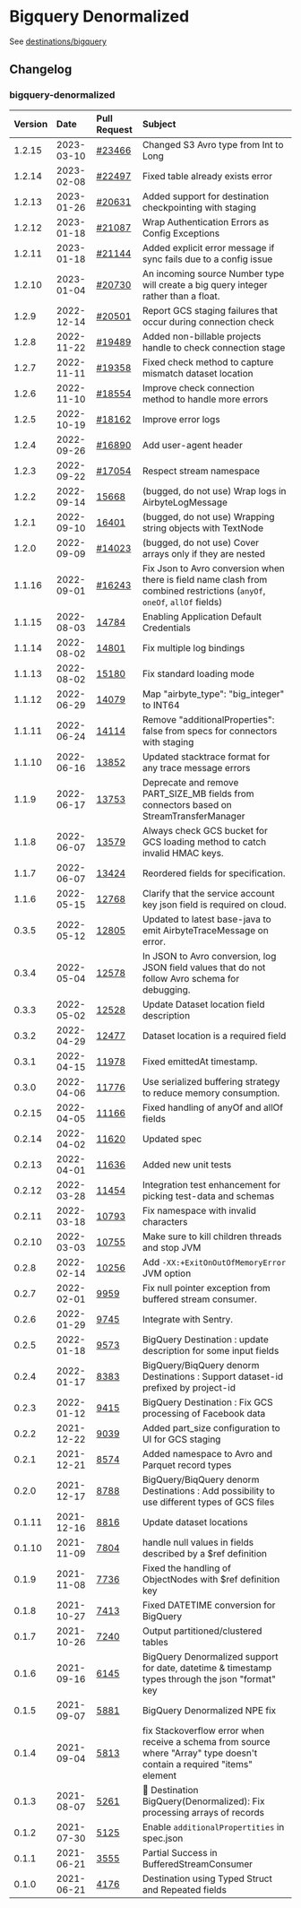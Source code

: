 # Bigquery Denormalized

See [destinations/bigquery](https://docs.airbyte.com/integrations/destinations/bigquery)

## Changelog

### bigquery-denormalized

| Version | Date       | Pull Request                                              | Subject                                                                                                                  |
|:--------|:-----------|:----------------------------------------------------------|:-------------------------------------------------------------------------------------------------------------------------|
| 1.2.15  | 2023-03-10 | [#23466](https://github.com/airbytehq/airbyte/pull/23466) | Changed S3 Avro type from Int to Long                                                                                   |
| 1.2.14  | 2023-02-08 | [#22497](https://github.com/airbytehq/airbyte/pull/22497) | Fixed table already exists error                                                                                         |
| 1.2.13  | 2023-01-26 | [#20631](https://github.com/airbytehq/airbyte/pull/20631) | Added support for destination checkpointing with staging                                                                 |
| 1.2.12  | 2023-01-18 | [#21087](https://github.com/airbytehq/airbyte/pull/21087) | Wrap Authentication Errors as Config Exceptions                                                                          |
| 1.2.11  | 2023-01-18 | [#21144](https://github.com/airbytehq/airbyte/pull/21144) | Added explicit error message if sync fails due to a config issue                                                         |
| 1.2.10  | 2023-01-04 | [#20730](https://github.com/airbytehq/airbyte/pull/20730) | An incoming source Number type will create a big query integer rather than a float.                                      |
| 1.2.9   | 2022-12-14 | [#20501](https://github.com/airbytehq/airbyte/pull/20501) | Report GCS staging failures that occur during connection check                                                           |
| 1.2.8   | 2022-11-22 | [#19489](https://github.com/airbytehq/airbyte/pull/19489) | Added non-billable projects handle to check connection stage                                                             |
| 1.2.7   | 2022-11-11 | [#19358](https://github.com/airbytehq/airbyte/pull/19358) | Fixed check method to capture mismatch dataset location                                                                  |
| 1.2.6   | 2022-11-10 | [#18554](https://github.com/airbytehq/airbyte/pull/18554) | Improve check connection method to handle more errors                                                                    |
| 1.2.5   | 2022-10-19 | [#18162](https://github.com/airbytehq/airbyte/pull/18162) | Improve error logs                                                                                                       |
| 1.2.4   | 2022-09-26 | [#16890](https://github.com/airbytehq/airbyte/pull/16890) | Add user-agent header                                                                                                    |
| 1.2.3   | 2022-09-22 | [#17054](https://github.com/airbytehq/airbyte/pull/17054) | Respect stream namespace                                                                                                 |
| 1.2.2   | 2022-09-14 | [15668](https://github.com/airbytehq/airbyte/pull/15668)  | (bugged, do not use) Wrap logs in AirbyteLogMessage                                                                      |
| 1.2.1   | 2022-09-10 | [16401](https://github.com/airbytehq/airbyte/pull/16401)  | (bugged, do not use) Wrapping string objects with TextNode                                                               |
| 1.2.0   | 2022-09-09 | [#14023](https://github.com/airbytehq/airbyte/pull/14023) | (bugged, do not use) Cover arrays only if they are nested                                                                |
| 1.1.16  | 2022-09-01 | [#16243](https://github.com/airbytehq/airbyte/pull/16243) | Fix Json to Avro conversion when there is field name clash from combined restrictions (`anyOf`, `oneOf`, `allOf` fields) |
| 1.1.15  | 2022-08-03 | [14784](https://github.com/airbytehq/airbyte/pull/14784)  | Enabling Application Default Credentials                                                                                 |
| 1.1.14  | 2022-08-02 | [14801](https://github.com/airbytehq/airbyte/pull/14801)  | Fix multiple log bindings                                                                                                |
| 1.1.13  | 2022-08-02 | [15180](https://github.com/airbytehq/airbyte/pull/15180)  | Fix standard loading mode                                                                                                |
| 1.1.12  | 2022-06-29 | [14079](https://github.com/airbytehq/airbyte/pull/14079)  | Map "airbyte_type": "big_integer" to INT64                                                                               |
| 1.1.11  | 2022-06-24 | [14114](https://github.com/airbytehq/airbyte/pull/14114)  | Remove "additionalProperties": false from specs for connectors with staging                                              |
| 1.1.10  | 2022-06-16 | [13852](https://github.com/airbytehq/airbyte/pull/13852)  | Updated stacktrace format for any trace message errors                                                                   |
| 1.1.9   | 2022-06-17 | [13753](https://github.com/airbytehq/airbyte/pull/13753)  | Deprecate and remove PART_SIZE_MB fields from connectors based on StreamTransferManager                                  |
| 1.1.8   | 2022-06-07 | [13579](https://github.com/airbytehq/airbyte/pull/13579)  | Always check GCS bucket for GCS loading method to catch invalid HMAC keys.                                               |
| 1.1.7   | 2022-06-07 | [13424](https://github.com/airbytehq/airbyte/pull/13424)  | Reordered fields for specification.                                                                                      |
| 1.1.6   | 2022-05-15 | [12768](https://github.com/airbytehq/airbyte/pull/12768)  | Clarify that the service account key json field is required on cloud.                                                    |
| 0.3.5   | 2022-05-12 | [12805](https://github.com/airbytehq/airbyte/pull/12805)  | Updated to latest base-java to emit AirbyteTraceMessage on error.                                                        |
| 0.3.4   | 2022-05-04 | [12578](https://github.com/airbytehq/airbyte/pull/12578)  | In JSON to Avro conversion, log JSON field values that do not follow Avro schema for debugging.                          |
| 0.3.3   | 2022-05-02 | [12528](https://github.com/airbytehq/airbyte/pull/12528)  | Update Dataset location field description                                                                                |
| 0.3.2   | 2022-04-29 | [12477](https://github.com/airbytehq/airbyte/pull/12477)  | Dataset location is a required field                                                                                     |
| 0.3.1   | 2022-04-15 | [11978](https://github.com/airbytehq/airbyte/pull/11978)  | Fixed emittedAt timestamp.                                                                                               |
| 0.3.0   | 2022-04-06 | [11776](https://github.com/airbytehq/airbyte/pull/11776)  | Use serialized buffering strategy to reduce memory consumption.                                                          |
| 0.2.15  | 2022-04-05 | [11166](https://github.com/airbytehq/airbyte/pull/11166)  | Fixed handling of anyOf and allOf fields                                                                                 |
| 0.2.14  | 2022-04-02 | [11620](https://github.com/airbytehq/airbyte/pull/11620)  | Updated spec                                                                                                             |
| 0.2.13  | 2022-04-01 | [11636](https://github.com/airbytehq/airbyte/pull/11636)  | Added new unit tests                                                                                                     |
| 0.2.12  | 2022-03-28 | [11454](https://github.com/airbytehq/airbyte/pull/11454)  | Integration test enhancement for picking test-data and schemas                                                           |
| 0.2.11  | 2022-03-18 | [10793](https://github.com/airbytehq/airbyte/pull/10793)  | Fix namespace with invalid characters                                                                                    |
| 0.2.10  | 2022-03-03 | [10755](https://github.com/airbytehq/airbyte/pull/10755)  | Make sure to kill children threads and stop JVM                                                                          |
| 0.2.8   | 2022-02-14 | [10256](https://github.com/airbytehq/airbyte/pull/10256)  | Add `-XX:+ExitOnOutOfMemoryError` JVM option                                                                             |
| 0.2.7   | 2022-02-01 | [9959](https://github.com/airbytehq/airbyte/pull/9959)    | Fix null pointer exception from buffered stream consumer.                                                                |
| 0.2.6   | 2022-01-29 | [9745](https://github.com/airbytehq/airbyte/pull/9745)    | Integrate with Sentry.                                                                                                   |
| 0.2.5   | 2022-01-18 | [9573](https://github.com/airbytehq/airbyte/pull/9573)    | BigQuery Destination : update description for some input fields                                                          |
| 0.2.4   | 2022-01-17 | [8383](https://github.com/airbytehq/airbyte/issues/8383)  | BigQuery/BiqQuery denorm Destinations : Support dataset-id prefixed by project-id                                        |
| 0.2.3   | 2022-01-12 | [9415](https://github.com/airbytehq/airbyte/pull/9415)    | BigQuery Destination : Fix GCS processing of Facebook data                                                               |
| 0.2.2   | 2021-12-22 | [9039](https://github.com/airbytehq/airbyte/pull/9039)    | Added part_size configuration to UI for GCS staging                                                                      |
| 0.2.1   | 2021-12-21 | [8574](https://github.com/airbytehq/airbyte/pull/8574)    | Added namespace to Avro and Parquet record types                                                                         |
| 0.2.0   | 2021-12-17 | [8788](https://github.com/airbytehq/airbyte/pull/8788)    | BigQuery/BiqQuery denorm Destinations : Add possibility to use different types of GCS files                              |
| 0.1.11  | 2021-12-16 | [8816](https://github.com/airbytehq/airbyte/issues/8816)  | Update dataset locations                                                                                                 |
| 0.1.10  | 2021-11-09 | [7804](https://github.com/airbytehq/airbyte/pull/7804)    | handle null values in fields described by a $ref definition                                                              |
| 0.1.9   | 2021-11-08 | [7736](https://github.com/airbytehq/airbyte/issues/7736)  | Fixed the handling of ObjectNodes with $ref definition key                                                               |
| 0.1.8   | 2021-10-27 | [7413](https://github.com/airbytehq/airbyte/issues/7413)  | Fixed DATETIME conversion for BigQuery                                                                                   |
| 0.1.7   | 2021-10-26 | [7240](https://github.com/airbytehq/airbyte/issues/7240)  | Output partitioned/clustered tables                                                                                      |
| 0.1.6   | 2021-09-16 | [6145](https://github.com/airbytehq/airbyte/pull/6145)    | BigQuery Denormalized support for date, datetime & timestamp types through the json "format" key                         |
| 0.1.5   | 2021-09-07 | [5881](https://github.com/airbytehq/airbyte/pull/5881)    | BigQuery Denormalized NPE fix                                                                                            |
| 0.1.4   | 2021-09-04 | [5813](https://github.com/airbytehq/airbyte/pull/5813)    | fix Stackoverflow error when receive a schema from source where "Array" type doesn't contain a required "items" element  |
| 0.1.3   | 2021-08-07 | [5261](https://github.com/airbytehq/airbyte/pull/5261)    | 🐛 Destination BigQuery\(Denormalized\): Fix processing arrays of records                                                |
| 0.1.2   | 2021-07-30 | [5125](https://github.com/airbytehq/airbyte/pull/5125)    | Enable `additionalPropertities` in spec.json                                                                             |
| 0.1.1   | 2021-06-21 | [3555](https://github.com/airbytehq/airbyte/pull/3555)    | Partial Success in BufferedStreamConsumer                                                                                |
| 0.1.0   | 2021-06-21 | [4176](https://github.com/airbytehq/airbyte/pull/4176)    | Destination using Typed Struct and Repeated fields                                                                       |

